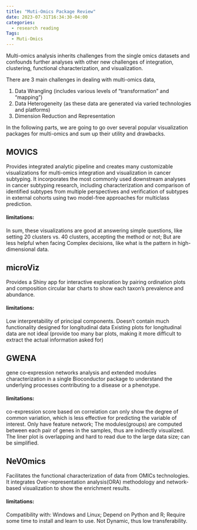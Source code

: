 ```yaml
---
title: "Muti-Omics Package Review"
date: 2023-07-31T16:34:30-04:00
categories:
  - research reading
Tags:
  - Muti-Omics
---
```


Multi-omics analysis inherits challenges from the single omics datasets and confounds further analyses with other new challenges of integration, clustering, functional characterization, and visualization.

There are 3 main challenges in dealing with multi-omics data,
1. Data Wrangling (includes various levels of “transformation” and “mapping”)
2. Data Heterogeneity (as these data are generated via varied technologies and platforms)
3. Dimension Reduction and Representation

In the following parts, we are going to go over several popular visualization packages for multi-omics and sum up their utility and drawbacks.

## MOVICS

Provides integrated analytic pipeline and creates many customizable visualizations for multi-omics integration and visualization in cancer subtyping. It incorporates the most commonly used downstream analyses in cancer subtyping research, including characterization and comparison of identified subtypes from multiple perspectives and verification of subtypes in external cohorts using two model-free approaches for multiclass prediction. 

#### limitations: 
In sum, these visualizations are good at answering simple questions, like setting 20 clusters vs. 40 clusters, accepting the method or not; But are less helpful when facing Complex decisions, like what is the pattern in high-dimensional data.

## microViz

Provides a Shiny app for interactive exploration by pairing ordination plots and composition circular bar charts to show each taxon’s prevalence and abundance.

#### limitations: 
Low interpretability of principal components.
Doesn’t contain much functionality designed for longitudinal data
Existing plots for longitudinal data are not ideal (provide too many bar plots, making it more difficult to extract the actual information asked for) 

## GWENA

gene co‑expression networks analysis and extended modules characterization in a single Bioconductor package to understand the underlying processes contributing to a disease or a phenotype.

#### limitations: 
co-expression score based on correlation can only show the degree of common variation, which is less effective for predicting the variable of interest.
Only have feature network; The modules(groups) are computed between each pair of genes in the samples, thus are indirectly visualized.
The liner plot is overlapping and hard to read due to the large data size; can be simplified.

## NeVOmics

Facilitates the functional characterization of data from OMICs technologies.  It integrates Over-representation analysis(ORA) methodology and network-based visualization to show the enrichment results.

#### limitations: 
Compatibility with: Windows and Linux; Depend on Python and R; Require some time to install and learn to use.
Not Dynamic, thus low transferability.

